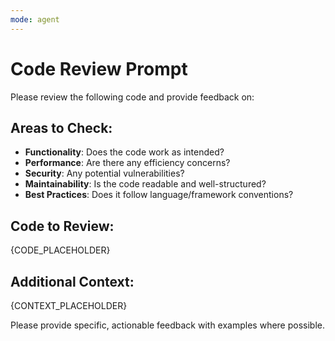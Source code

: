```yaml
---
mode: agent
---
```

# Code Review Prompt

Please review the following code and provide feedback on:

## Areas to Check:
- **Functionality**: Does the code work as intended?
- **Performance**: Are there any efficiency concerns?
- **Security**: Any potential vulnerabilities?
- **Maintainability**: Is the code readable and well-structured?
- **Best Practices**: Does it follow language/framework conventions?

## Code to Review:
{CODE_PLACEHOLDER}

## Additional Context:
{CONTEXT_PLACEHOLDER}

Please provide specific, actionable feedback with examples where possible.